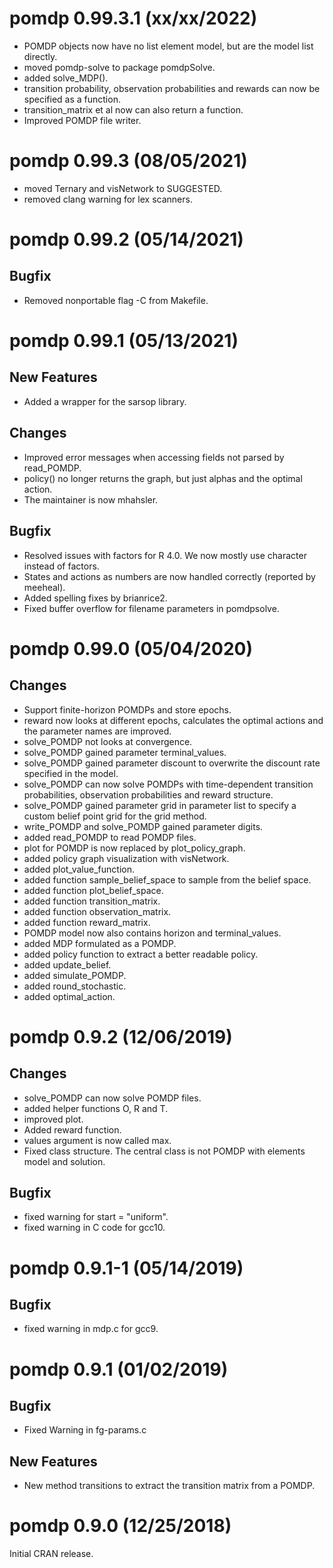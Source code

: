 # pomdp 0.99.3.1 (xx/xx/2022)

* POMDP objects now have no list element model, but are the model list directly.
* moved pomdp-solve to package pomdpSolve.
* added solve_MDP().
* transition probability, observation probabilities and rewards can now
  be specified as a function.
* transition_matrix et al now can also return a function.
* Improved POMDP file writer.

# pomdp 0.99.3 (08/05/2021)

* moved Ternary and visNetwork to SUGGESTED.
* removed clang warning for lex scanners.

# pomdp 0.99.2 (05/14/2021)

## Bugfix
* Removed nonportable flag -C from Makefile.

# pomdp 0.99.1 (05/13/2021)

## New Features
* Added a wrapper for the sarsop library.

## Changes
* Improved error messages when accessing fields not parsed by read_POMDP.
* policy() no longer returns the graph, but just alphas and the optimal action.
* The maintainer is now mhahsler.

## Bugfix
* Resolved issues with factors for R 4.0. We now mostly use character instead of factors.
* States and actions as numbers are now handled correctly (reported by meeheal).
* Added spelling fixes by brianrice2.
* Fixed buffer overflow for filename parameters in pomdpsolve.

# pomdp 0.99.0 (05/04/2020)

## Changes
* Support finite-horizon POMDPs and store epochs.
* reward now looks at different epochs, calculates the optimal actions and the parameter names are improved.
* solve_POMDP not looks at convergence.
* solve_POMDP gained parameter terminal_values.
* solve_POMDP gained parameter discount to overwrite the discount rate specified in the model.
* solve_POMDP can now solve POMDPs with time-dependent transition probabilities, observation probabilities and reward structure. 
* solve_POMDP gained parameter grid in parameter list to specify a custom belief point grid for the grid method.
* write_POMDP and solve_POMDP gained parameter digits.
* added read_POMDP to read POMDP files. 
* plot for POMDP is now replaced by plot_policy_graph.
* added policy graph visualization with visNetwork.
* added plot_value_function.
* added function sample_belief_space to sample from the belief space.
* added function plot_belief_space.
* added function transition_matrix.
* added function observation_matrix.
* added function reward_matrix.
* POMDP model now also contains horizon and terminal_values.
* added MDP formulated as a POMDP.
* added policy function to extract a better readable policy.
* added update_belief.
* added simulate_POMDP.
* added round_stochastic.
* added optimal_action.

# pomdp 0.9.2 (12/06/2019)

## Changes
* solve_POMDP can now solve POMDP files.
* added helper functions O, R and T.
* improved plot.
* Added reward function.
* values argument is now called max.
* Fixed class structure. The central class is not POMDP with elements model and solution.

## Bugfix
* fixed warning for start = "uniform".
* fixed warning in C code for gcc10.

# pomdp 0.9.1-1 (05/14/2019)

## Bugfix
* fixed warning in mdp.c for gcc9.

# pomdp 0.9.1 (01/02/2019)

## Bugfix
* Fixed Warning in fg-params.c

## New Features
* New method transitions to extract the transition matrix from a POMDP.

# pomdp 0.9.0 (12/25/2018)

Initial CRAN release.

